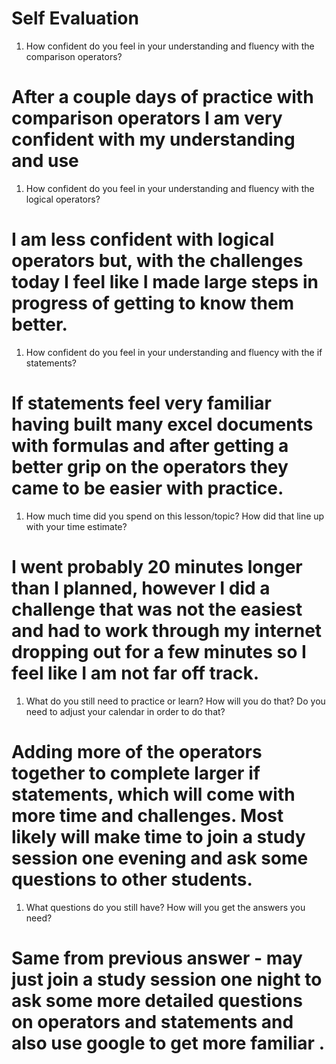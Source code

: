 # Self Evaluation

1. How confident do you feel in your understanding and fluency with the comparison operators?
# After a couple days of practice with comparison operators I am very confident with my understanding and use 
1. How confident do you feel in your understanding and fluency with the logical operators?
# I am less confident with logical operators but, with the challenges today I feel like I made large steps in progress of getting to know them better.
1. How confident do you feel in your understanding and fluency with the if statements?
# If statements feel very familiar having built many excel documents with formulas and after getting a better grip on the operators they came to be easier with practice.
1. How much time did you spend on this lesson/topic? How did that line up with your time estimate?
# I went probably 20 minutes longer than I planned, however I did a challenge that was not the easiest and had to work through my internet dropping out for a few minutes so I feel like I am not far off track.
1. What do you still need to practice or learn? How will you do that? Do you need to adjust your calendar in order to do that?
# Adding more of the operators together to complete larger if statements, which will come with more time and challenges. Most likely will make time to join a study session one evening and ask some questions to other students. 
1. What questions do you still have? How will you get the answers you need?
# Same from previous answer - may just join a study session one night to ask some more detailed questions on operators and statements and also use google to get more familiar .
